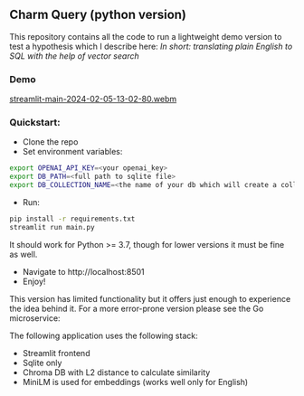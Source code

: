 ## Charm Query (python version)
This repository contains all the code to run a lightweight demo version to test a hypothesis which I describe here: 
*In short: translating plain English to SQL with the help of vector search*

### Demo
[streamlit-main-2024-02-05-13-02-80.webm](https://github.com/zakharsmirnoff/charm-query-py/assets/89240654/dc573bbb-23b7-461f-a4ec-e05b385d4161)
### Quickstart:
- Clone the repo
- Set environment variables:
```bash
export OPENAI_API_KEY=<your openai_key>
export DB_PATH=<full path to sqlite file>
export DB_COLLECTION_NAME=<the name of your db which will create a collection with the same name in chroma db> # optional, if you don't sepcify, it will be set to 'default'. If you plan to test multiple databases, you'd better set this variable
```
- Run:
```bash
pip install -r requirements.txt
streamlit run main.py
```
It should work for Python >= 3.7, though for lower versions it must be fine as well.
- Navigate to http://localhost:8501
- Enjoy!

This version has limited functionality but it offers just enough to experience the idea behind it. 
For a more error-prone version please see the Go microservice:

The following application uses the following stack: 
- Streamlit frontend
- Sqlite only
- Chroma DB with L2 distance to calculate similarity
- MiniLM is used for embeddings (works well only for English)
